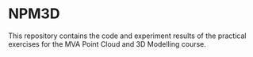 # NPM3D

This repository contains the code and experiment results of the practical exercises for the MVA Point Cloud and 3D Modelling course.
